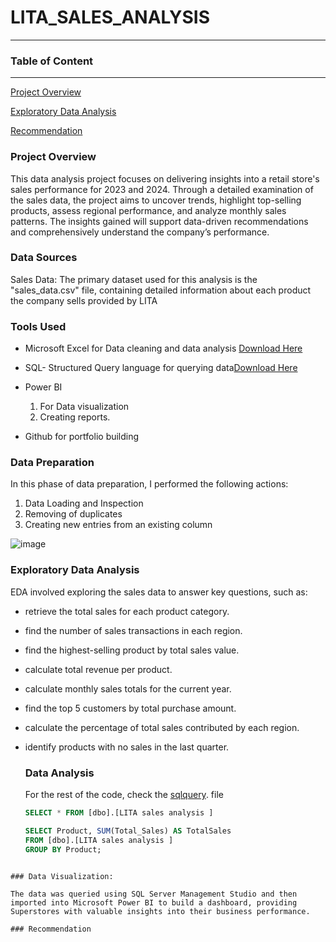 # LITA_SALES_ANALYSIS
---
### Table of Content
---

[Project Overview](#project-overview)

[Exploratory Data Analysis](#exploratory-data-analysis)

[Recommendation](#recommendation)


### Project Overview

This data analysis project focuses on delivering insights into a retail store's sales performance for 2023 and 2024. Through a detailed examination of the sales data, the project aims to uncover trends, highlight top-selling products, assess regional performance, and analyze monthly sales patterns. The insights gained will support data-driven recommendations and comprehensively understand the company’s performance.

### Data Sources

Sales Data: The primary dataset used for this analysis is the "sales_data.csv" file, containing detailed information about each product the company sells provided by LITA

### Tools Used
- Microsoft Excel for Data cleaning and data analysis [Download Here](https://www.microsoft.com)
  
- SQL- Structured Query language for querying data[Download Here](https://learn.microsoft.com/en-us/sql/ssms/sql-server-management-studio-ssms?view=sql-server-ver16)
  
- Power BI
  1. For Data visualization
  2. Creating reports.
     
- Github for portfolio building

### Data Preparation
In this phase of data preparation, I performed the following actions:
1. Data Loading and Inspection
2. Removing of duplicates
3. Creating new entries from an existing column

![image](https://github.com/user-attachments/assets/2b969c83-3a63-43a2-a39e-84f26987ac78)



### Exploratory Data Analysis
EDA involved exploring the sales data to answer key questions, such as:
- retrieve the total sales for each product category.

- find the number of sales transactions in each region.

- find the highest-selling product by total sales value.

- calculate total revenue per product.

- calculate monthly sales totals for the current year.

- find the top 5 customers by total purchase amount.

- calculate the percentage of total sales contributed by each region.

- identify products with no sales in the last quarter.

  ### Data Analysis

  For the rest of the code, check the [sqlquery](https://github.com/Victoria-Uwegba/LITA_SALES_ANALYSIS/blob/main/SQLQuery%20Sales%20Analysis.sql). file

  ```SQL
  SELECT * FROM [dbo].[LITA sales analysis ]
  
  SELECT Product, SUM(Total_Sales) AS TotalSales
  FROM [dbo].[LITA sales analysis ]
  GROUP BY Product;
```

### Data Visualization:

The data was queried using SQL Server Management Studio and then imported into Microsoft Power BI to build a dashboard, providing Superstores with valuable insights into their business performance.

### Recommendation
